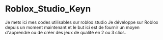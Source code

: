 # Roblox_Studio_Keyn
 Je mets ici mes codes utilisables sur roblox studio
 Je développe sur Roblox depuis un moment maintenant et le but ici est de fournir un moyen d'apprendre ou de créer des jeux de qualité en 2 ou 3 clics.